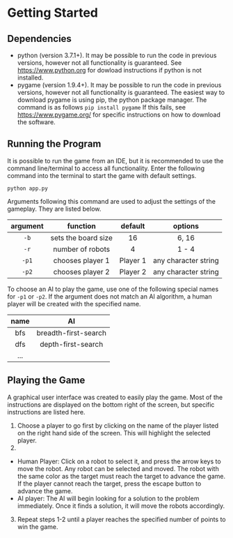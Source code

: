 # Getting Started

## Dependencies

- python (version 3.7.1+). It may be possible to run the code in previous versions, however not all functionality is guaranteed. See https://www.python.org for dowload instructions if python is not installed.
- pygame (version 1.9.4+). It may be possible to run the code in previous versions, however not all functionality is guaranteed. The easiest way to download pygame is using pip, the python package manager. The command is as follows
 `pip install pygame`
 If this fails, see https://www.pygame.org/ for specific instructions on how to download the software.

## Running the Program

It is possible to run the game from an IDE, but it is recommended to use the command line/terminal to access all functionality. Enter the following command into the terminal to start the game with default settings.

`python app.py`

Arguments following this command are used to adjust the settings of the gameplay. They are listed below.

| argument |       function      | default  | options              |
|:--------:|:-------------------:|:--------:|:--------------------:|
|  `-b`    | sets the board size | 16       | 6, 16                |
|  `-r`    | number of robots    | 4        | 1 - 4                |
|  `-p1`   | chooses player 1    | Player 1 | any character string |
|  `-p2`   | chooses player 2    | Player 2 | any character string |

To choose an AI to play the game, use one of the following special names for `-p1` or `-p2`. If the argument does not match an AI algorithm, a human player will be created with the specified name.

| name |           AI         |
|:----:|:--------------------:|
| bfs  | breadth-first-search |
| dfs  | depth-first-search   |
| ...  |                      |


## Playing the Game

A graphical user interface was created to easily play the game. Most of the instructions are displayed on the bottom right of the screen, but specific instructions are listed here.
1. Choose a player to go first by clicking on the name of the player listed on the right hand side of the screen. This will highlight the selected player.
2. 
+ Human Player:
  Click on a robot to select it, and press the arrow keys to move the robot. Any robot can be selected and moved. The robot with the same color as the target must reach the target to advance the game. If the player cannot reach the target, press the escape button to advance the game.
+ AI player:
  The AI will begin looking for a solution to the problem immediately. Once it finds a solution, it will move the robots accordingly.
3. Repeat steps 1-2 until a player reaches the specified number of points to win the game.






